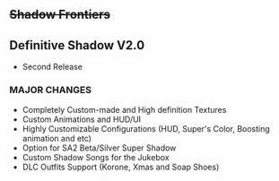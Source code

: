 ## <s>Shadow Frontiers </s>
## Definitive Shadow V2.0
- Second Release
### MAJOR CHANGES
- Completely Custom-made and High definition Textures
- Custom Animations and HUD/UI
- Highly Customizable Configurations (HUD, Super's Color, Boosting animation and etc)
- Option for SA2 Beta/Silver Super Shadow
- Custom Shadow Songs for the Jukebox
- DLC Outfits Support (Korone, Xmas and Soap Shoes) 
